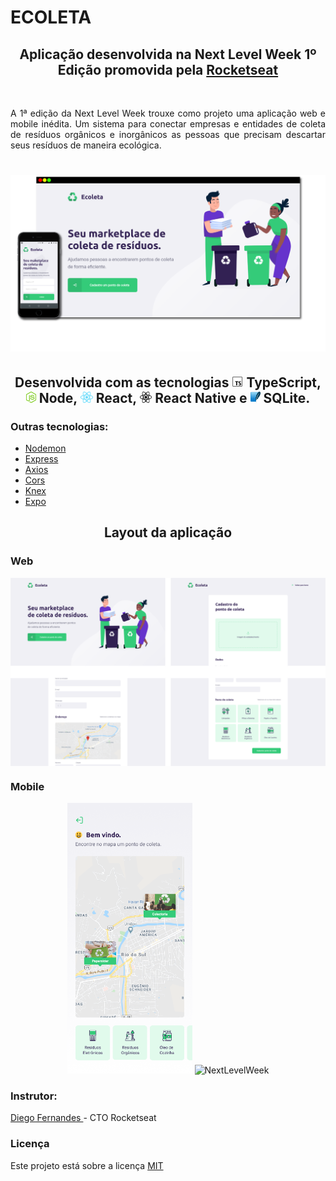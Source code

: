 # ECOLETA


<h2 align="center"> Aplicação desenvolvida na Next Level Week 1º Edição promovida pela <a href="https://rocketseat.com.br/"> Rocketseat </a></h2> <br/>

<p align="justify"> A 1ª edição da Next Level Week trouxe como projeto uma aplicação 
web e mobile inédita. Um sistema para conectar  empresas e entidades de coleta de 
resíduos orgânicos e inorgânicos as pessoas que precisam descartar seus resíduos de maneira ecológica.</p>

<h1 align="center">
    <img alt="NextLevelWeek" title="#NextLevelWeek" src="./assets/Banner.png" />
</h1>

<h2 align="center"> Desenvolvida com as tecnologias <img src="assets/typescript.png" alt="typescript" height="18"> TypeScript, 
    <img src="assets/node.png" alt="node" height="18"> Node, <img src="assets/react.png" alt="react" height="18"> React, 
    <img src="assets/react-native.png" alt="react-native" height="18"> React Native e 
    <img src="assets/sqlite.png" alt="sqlite" height="18"> SQLite.
</h2>

<h3> Outras tecnologias: </h3>
<ul>
  <li> <a href="https://www.npmjs.com/package/nodemon/"> Nodemon </a> </li> 
  <li> <a href="https://expressjs.com/pt-br/"> Express </a> </li>
  <li> <a href="https://www.npmjs.com/package/axios"> Axios </a> </li>
  <li> <a href="https://www.npmjs.com/package/cors"> Cors </a> </li>
  <li> <a href="http://knexjs.org/"> Knex </a> </li>
  <li> <a href="https://expo.io/"> Expo </a> </li>  
</ul>

<h2 align="center"> Layout da aplicação </h2>

<h3>Web</h3>

<p align="center" style="display: flex; align-items: flex-start; justify-content: center;">
  <img alt="NextLevelWeek" title="#NextLevelWeek" src="./assets/web.svg" width="1200px">
</p>

<h3>Mobile</h3>
<p align="center">
  <img alt="NextLevelWeek" title="#NextLevelWeek" src="./assets/home-mobile.png" width="200px">

  <img alt="NextLevelWeek" title="#NextLevelWeek" src="./assets/detalhes-mobile.svg" width="200px">
</p>

<h3> Instrutor: </h3> 
<a href="https://github.com/diego3g"> Diego Fernandes </a> - CTO Rocketseat

<h3> Licença </h3>
Este projeto está sobre a licença <a href="https://github.com/PauloHenriqueSousa2020/be-the-hero/blob/master/LICENSE.md"> MIT </a>
